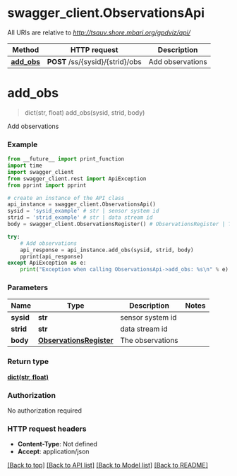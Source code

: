 # swagger_client.ObservationsApi

All URIs are relative to *http://tsauv.shore.mbari.org/gpdviz/api/*

Method | HTTP request | Description
------------- | ------------- | -------------
[**add_obs**](ObservationsApi.md#add_obs) | **POST** /ss/{sysid}/{strid}/obs | Add observations


# **add_obs**
> dict(str, float) add_obs(sysid, strid, body)

Add observations



### Example 
```python
from __future__ import print_function
import time
import swagger_client
from swagger_client.rest import ApiException
from pprint import pprint

# create an instance of the API class
api_instance = swagger_client.ObservationsApi()
sysid = 'sysid_example' # str | sensor system id
strid = 'strid_example' # str | data stream id
body = swagger_client.ObservationsRegister() # ObservationsRegister | The observations

try: 
    # Add observations
    api_response = api_instance.add_obs(sysid, strid, body)
    pprint(api_response)
except ApiException as e:
    print("Exception when calling ObservationsApi->add_obs: %s\n" % e)
```

### Parameters

Name | Type | Description  | Notes
------------- | ------------- | ------------- | -------------
 **sysid** | **str**| sensor system id | 
 **strid** | **str**| data stream id | 
 **body** | [**ObservationsRegister**](ObservationsRegister.md)| The observations | 

### Return type

[**dict(str, float)**](dict.md)

### Authorization

No authorization required

### HTTP request headers

 - **Content-Type**: Not defined
 - **Accept**: application/json

[[Back to top]](#) [[Back to API list]](../README.md#documentation-for-api-endpoints) [[Back to Model list]](../README.md#documentation-for-models) [[Back to README]](../README.md)

